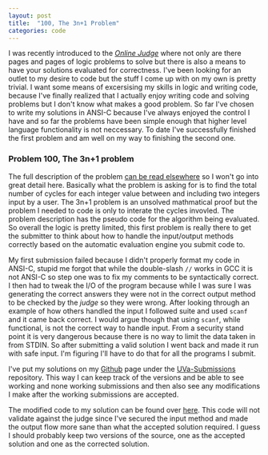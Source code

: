 ```yaml
---
layout: post
title:  "100, The 3n+1 Problem"
categories: code
---
```

I was recently introduced to the [*Online Judge*](http://uva.onlinejudge.org/) where not only are there pages and pages of logic problems to solve but there is also a means to have your solutions evaluated for correctness. I've been looking for an outlet to my desire to code but the stuff I come up with on my own is pretty trivial. I want some means of excersising my skills in logic and writing code, because I've finally realized that I actually enjoy writing code and solving problems but I don't know what makes a good problem.<!-- more --> So far I've chosen to write my solutions in ANSI-C because I've always enjoyed the control I have and so far the problems have been simple enough that higher level language functionality is not neccessary. To date I've successfully finished the first problem and am well on my way to finishing the second one.

<script async src="//pagead2.googlesyndication.com/pagead/js/adsbygoogle.js"></script>
<!-- splunkdotnet-putty -->
<ins class="adsbygoogle"
     style="display:block"
     data-ad-client="ca-pub-9669749806151313"
     data-ad-slot="1361967586"
     data-ad-format="auto"></ins>
<script>
(adsbygoogle = window.adsbygoogle || []).push({});
</script>

### Problem 100, The 3n+1 problem
The full description of the problem [can be read elsewhere](http://uva.onlinejudge.org/index.php?option=com_onlinejudge&Itemid=8&category=3&page=show_problem&problem=36) so I won't go into great detail here. Basically what the problem is asking for is to find the total number of cycles for each integer value between and including two integers input by a user. The 3n+1 problem is an unsolved mathmatical proof but the problem I needed to code is only to interate the cycles invovled. The problem description has the pseudo code for the algorithm being evaluated. So overall the logic is pretty limited, this first problem is really there to get the submitter to think about how to handle the input/output methods correctly based on the automatic evaluation engine you submit code to.

My first submission failed because I didn't properly format my code in ANSI-C, stupid me forgot that while the double-slash `//` works in GCC it is not ANSI-C so step one was to fix my comments to be syntactically correct. I then had to tweak the I/O of the program because while I was sure I was generating the correct answers they were not in the correct output method to be checked by the *judge* so they were wrong. After looking through an example of how others handled the input I followed suite and used `scanf` and it came back correct. I would argue though that using `scanf`, while functional, is not the correct way to handle input. From a security stand point it is very dangerous because there is no way to limit the data taken in from STDIN. So after submitting a valid solution I went back and made it run with safe input. I'm figuring I'll have to do that for all the programs I submit.

I've put my solutions on my [Github](https://github.com/taddevries) page under the [UVa-Submissions](https://github.com/taddevries/UVa-Submissions) repository. This way I can keep track of the versions and be able to see working and none working submissions and then also see any modifications I make after the working submissions are accepted.

The modified code to my solution can be found over [here](https://github.com/taddevries/UVa-Submissions/blob/master/100-3n%2B1_Problem/prog100.c). This code will not validate against the judge since I've secured the input method and made the output flow more sane than what the accepted solution required. I guess I should probably keep two versions of the source, one as the accepted solution and one as the corrected solution.
